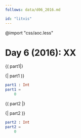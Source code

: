 ```yaml
---
follows: data/d06_2016.md

id: "litvis"
---
```


@import "css/aoc.less"

# Day 6 (2016): XX

{( part1|}

{| part1 )}

```elm {l r}
part1 : Int
part1 =
    0
```

{( part2 |}

{| part2 )}

```elm {l r}
part2 : Int
part2 =
    0
```
